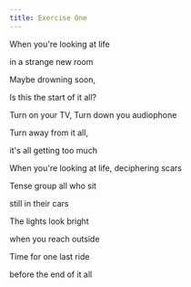 ```yaml
---
title: Exercise One
---
```




When you're looking at life

in a strange new room

Maybe drowning soon,

Is this the start of it all?

Turn on your TV, Turn down you audiophone

Turn away from it all,

it's all getting too much

When you're looking at life, deciphering scars

Tense group all who sit

still in their cars

The lights look bright

when you reach outside

Time for one last ride

before the end of it all







